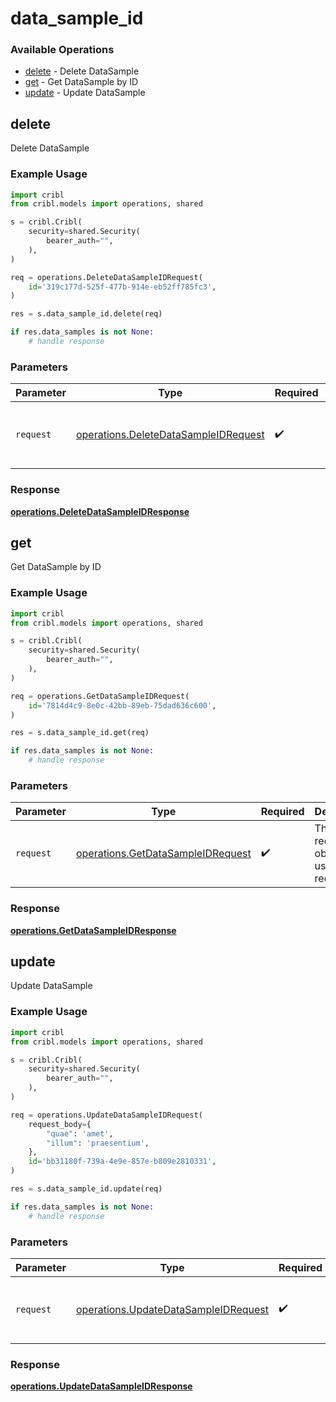 # data_sample_id

### Available Operations

* [delete](#delete) - Delete DataSample
* [get](#get) - Get DataSample by ID
* [update](#update) - Update DataSample

## delete

Delete DataSample

### Example Usage

```python
import cribl
from cribl.models import operations, shared

s = cribl.Cribl(
    security=shared.Security(
        bearer_auth="",
    ),
)

req = operations.DeleteDataSampleIDRequest(
    id='319c177d-525f-477b-914e-eb52ff785fc3',
)

res = s.data_sample_id.delete(req)

if res.data_samples is not None:
    # handle response
```

### Parameters

| Parameter                                                                                    | Type                                                                                         | Required                                                                                     | Description                                                                                  |
| -------------------------------------------------------------------------------------------- | -------------------------------------------------------------------------------------------- | -------------------------------------------------------------------------------------------- | -------------------------------------------------------------------------------------------- |
| `request`                                                                                    | [operations.DeleteDataSampleIDRequest](../../models/operations/deletedatasampleidrequest.md) | :heavy_check_mark:                                                                           | The request object to use for the request.                                                   |


### Response

**[operations.DeleteDataSampleIDResponse](../../models/operations/deletedatasampleidresponse.md)**


## get

Get DataSample by ID

### Example Usage

```python
import cribl
from cribl.models import operations, shared

s = cribl.Cribl(
    security=shared.Security(
        bearer_auth="",
    ),
)

req = operations.GetDataSampleIDRequest(
    id='7814d4c9-8e0c-42bb-89eb-75dad636c600',
)

res = s.data_sample_id.get(req)

if res.data_samples is not None:
    # handle response
```

### Parameters

| Parameter                                                                              | Type                                                                                   | Required                                                                               | Description                                                                            |
| -------------------------------------------------------------------------------------- | -------------------------------------------------------------------------------------- | -------------------------------------------------------------------------------------- | -------------------------------------------------------------------------------------- |
| `request`                                                                              | [operations.GetDataSampleIDRequest](../../models/operations/getdatasampleidrequest.md) | :heavy_check_mark:                                                                     | The request object to use for the request.                                             |


### Response

**[operations.GetDataSampleIDResponse](../../models/operations/getdatasampleidresponse.md)**


## update

Update DataSample

### Example Usage

```python
import cribl
from cribl.models import operations, shared

s = cribl.Cribl(
    security=shared.Security(
        bearer_auth="",
    ),
)

req = operations.UpdateDataSampleIDRequest(
    request_body={
        "quae": 'amet',
        "illum": 'praesentium',
    },
    id='bb31180f-739a-4e9e-857e-b809e2810331',
)

res = s.data_sample_id.update(req)

if res.data_samples is not None:
    # handle response
```

### Parameters

| Parameter                                                                                    | Type                                                                                         | Required                                                                                     | Description                                                                                  |
| -------------------------------------------------------------------------------------------- | -------------------------------------------------------------------------------------------- | -------------------------------------------------------------------------------------------- | -------------------------------------------------------------------------------------------- |
| `request`                                                                                    | [operations.UpdateDataSampleIDRequest](../../models/operations/updatedatasampleidrequest.md) | :heavy_check_mark:                                                                           | The request object to use for the request.                                                   |


### Response

**[operations.UpdateDataSampleIDResponse](../../models/operations/updatedatasampleidresponse.md)**

